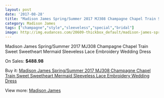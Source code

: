 ```yaml
---
layout: post
date: '2017-08-28'
title: "Madison James Spring/Summer 2017 MJ308 Champagne Chapel Train Sweet Sweetheart Mermaid Sleeveless Lace Embroidery Wedding Dress"
category: Madison James
tags: ["champagne","style","sleeveless","special","bridal"]
image: http://img.eudances.com/20609-thickbox_default/madison-james-spring-summer-2017-mj308-champagne-chapel-train-sweet-sweetheart-mermaid-sleeveless-lace-embroidery-wedding-dress.jpg
---
```

Madison James Spring/Summer 2017 MJ308 Champagne Chapel Train Sweet Sweetheart Mermaid Sleeveless Lace Embroidery Wedding Dress

On Sales: **$488.98**
<a href="https://www.eudances.com/en/madison-james/6189-madison-james-spring-summer-2017-mj308-champagne-chapel-train-sweet-sweetheart-mermaid-sleeveless-lace-embroidery-wedding-dress.html"><amp-img layout="responsive" width="600" height="600" src="//img.eudances.com/20609-thickbox_default/madison-james-spring-summer-2017-mj308-champagne-chapel-train-sweet-sweetheart-mermaid-sleeveless-lace-embroidery-wedding-dress.jpg" alt="Madison James Spring/Summer 2017 MJ308 Champagne Chapel Train Sweet Sweetheart Mermaid Sleeveless Lace Embroidery Wedding Dress 0" /></a>
<a href="https://www.eudances.com/en/madison-james/6189-madison-james-spring-summer-2017-mj308-champagne-chapel-train-sweet-sweetheart-mermaid-sleeveless-lace-embroidery-wedding-dress.html"><amp-img layout="responsive" width="600" height="600" src="//img.eudances.com/20613-thickbox_default/madison-james-spring-summer-2017-mj308-champagne-chapel-train-sweet-sweetheart-mermaid-sleeveless-lace-embroidery-wedding-dress.jpg" alt="Madison James Spring/Summer 2017 MJ308 Champagne Chapel Train Sweet Sweetheart Mermaid Sleeveless Lace Embroidery Wedding Dress 1" /></a>
<a href="https://www.eudances.com/en/madison-james/6189-madison-james-spring-summer-2017-mj308-champagne-chapel-train-sweet-sweetheart-mermaid-sleeveless-lace-embroidery-wedding-dress.html"><amp-img layout="responsive" width="600" height="600" src="//img.eudances.com/20612-thickbox_default/madison-james-spring-summer-2017-mj308-champagne-chapel-train-sweet-sweetheart-mermaid-sleeveless-lace-embroidery-wedding-dress.jpg" alt="Madison James Spring/Summer 2017 MJ308 Champagne Chapel Train Sweet Sweetheart Mermaid Sleeveless Lace Embroidery Wedding Dress 2" /></a>
<a href="https://www.eudances.com/en/madison-james/6189-madison-james-spring-summer-2017-mj308-champagne-chapel-train-sweet-sweetheart-mermaid-sleeveless-lace-embroidery-wedding-dress.html"><amp-img layout="responsive" width="600" height="600" src="//img.eudances.com/20611-thickbox_default/madison-james-spring-summer-2017-mj308-champagne-chapel-train-sweet-sweetheart-mermaid-sleeveless-lace-embroidery-wedding-dress.jpg" alt="Madison James Spring/Summer 2017 MJ308 Champagne Chapel Train Sweet Sweetheart Mermaid Sleeveless Lace Embroidery Wedding Dress 3" /></a>
<a href="https://www.eudances.com/en/madison-james/6189-madison-james-spring-summer-2017-mj308-champagne-chapel-train-sweet-sweetheart-mermaid-sleeveless-lace-embroidery-wedding-dress.html"><amp-img layout="responsive" width="600" height="600" src="//img.eudances.com/20610-thickbox_default/madison-james-spring-summer-2017-mj308-champagne-chapel-train-sweet-sweetheart-mermaid-sleeveless-lace-embroidery-wedding-dress.jpg" alt="Madison James Spring/Summer 2017 MJ308 Champagne Chapel Train Sweet Sweetheart Mermaid Sleeveless Lace Embroidery Wedding Dress 4" /></a>

Buy it: [Madison James Spring/Summer 2017 MJ308 Champagne Chapel Train Sweet Sweetheart Mermaid Sleeveless Lace Embroidery Wedding Dress](https://www.eudances.com/en/madison-james/6189-madison-james-spring-summer-2017-mj308-champagne-chapel-train-sweet-sweetheart-mermaid-sleeveless-lace-embroidery-wedding-dress.html "Madison James Spring/Summer 2017 MJ308 Champagne Chapel Train Sweet Sweetheart Mermaid Sleeveless Lace Embroidery Wedding Dress")

View more: [Madison James](https://www.eudances.com/en/75-Madison-James "Madison James")